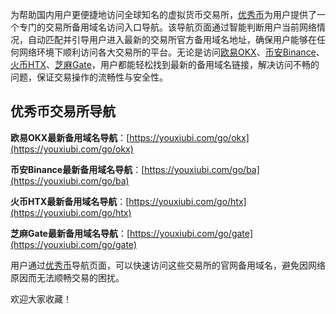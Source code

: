 为帮助国内用户更便捷地访问全球知名的虚拟货币交易所，[优秀币](https://youxiubi.com)为用户提供了一个专门的交易所备用域名访问入口导航。该导航页面通过智能判断用户当前网络情况，自动匹配并引导用户进入最新的交易所官方备用域名地址，确保用户能够在任何网络环境下顺利访问各大交易所的平台。无论是访问[欧易OKX](https://youxiubi.com/go/okx)、[币安Binance](https://youxiubi.com/go/ba)、[火币HTX](https://youxiubi.com/go/htx)、[芝麻Gate](https://youxiubi.com/go/gate)，用户都能轻松找到最新的备用域名链接，解决访问不畅的问题，保证交易操作的流畅性与安全性。

## 优秀币交易所导航

**欧易OKX最新备用域名导航**：[https://youxiubi.com/go/okx](https://youxiubi.com/go/okx)

**币安Binance最新备用域名导航**：[https://youxiubi.com/go/ba](https://youxiubi.com/go/ba)

**火币HTX最新备用域名导航**：[https://youxiubi.com/go/htx](https://youxiubi.com/go/htx)

**芝麻Gate最新备用域名导航**：[https://youxiubi.com/go/gate](https://youxiubi.com/go/gate)

用户通过[优秀币](https://youxiubi.com)导航页面，可以快速访问这些交易所的官网备用域名，避免因网络原因而无法顺畅交易的困扰。

欢迎大家收藏！
